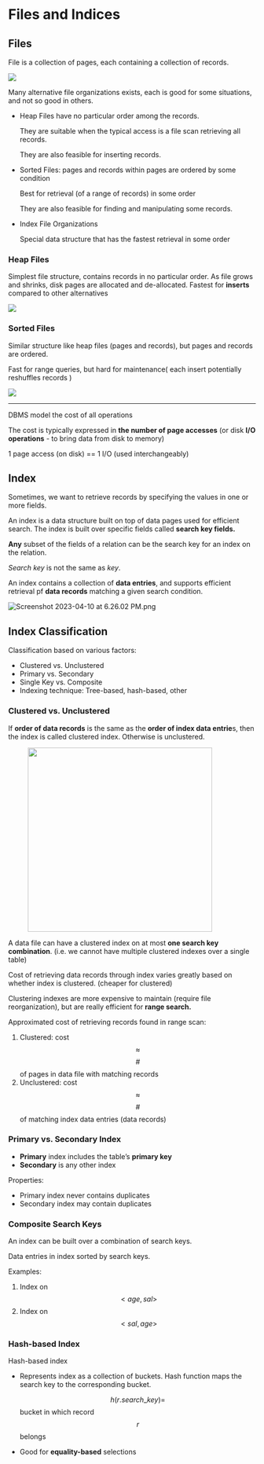 # Files and Indices

## Files

File is a collection of pages, each containing a collection of records.

![](https://p.ipic.vip/0gbmjt.jpg)

Many alternative file organizations exists, each is good for some situations, and not so good in others.

*   Heap Files have no particular order among the records.

    They are suitable when the typical access is a file scan retrieving all records.

    They are also feasible for inserting records.
*   Sorted Files: pages and records within pages are ordered by some condition

    Best for retrieval (of a range of records) in some order

    They are also feasible for finding and manipulating some records.
*   Index File Organizations

    Special data structure that has the fastest retrieval in some order

### Heap Files

Simplest file structure, contains records in no particular order. As file grows and shrinks, disk pages are allocated and de-allocated. Fastest for **inserts** compared to other alternatives

![](https://p.ipic.vip/0hkt58.jpg)

### Sorted Files

Similar structure like heap files (pages and records), but pages and records are ordered.

Fast for range queries, but hard for maintenance( each insert potentially reshuffles records )

![](https://p.ipic.vip/b0n49e.png)

***

DBMS model the cost of all operations

The cost is typically expressed in **the number of page accesses** (or disk **I/O operations** - to bring data from disk to memory)

1 page access (on disk) == 1 I/O (used interchangeably)

## Index

Sometimes, we want to retrieve records by specifying the values in one or more fields.

An index is a data structure built on top of data pages used for efficient search. The index is built over specific fields called **search key fields.**

**Any** subset of the fields of a relation can be the search key for an index on the relation.

_Search key_ is not the same as _key_.

An index contains a collection of **data entries**, and supports efficient retrieval pf **data records** matching a given search condition.

![Screenshot 2023-04-10 at 6.26.02 PM.png](https://p.ipic.vip/azub82.jpg)

## Index Classification

Classification based on various factors:

* Clustered vs. Unclustered
* Primary vs. Secondary
* Single Key vs. Composite
* Indexing technique: Tree-based, hash-based, other

### Clustered vs. Unclustered

If **order of data records** is the same as the **order of index data entrie**s, then the index is called clustered index. Otherwise is unclustered.

<figure><img src="https://p.ipic.vip/1f8d1f.jpg" alt="" width="375"><figcaption></figcaption></figure>

A data file can have a clustered index on at most **one search key combination**. (i.e. we cannot have multiple clustered indexes over a single table)

Cost of retrieving data records through index varies greatly based on whether index is clustered. (cheaper for clustered)

Clustering indexes are more expensive to maintain (require file reorganization), but are really efficient for **range search.**

Approximated cost of retrieving records found in range scan:

1. Clustered: cost $$\approx$$ $$\#$$ of pages in data file with matching records
2. Unclustered: cost$$\approx$$ $$\#$$ of matching index data entries (data records)

### Primary vs. Secondary Index

* **Primary** index includes the table’s **primary key**
* **Secondary** is any other index

Properties:

* Primary index never contains duplicates
* Secondary index may contain duplicates

### Composite Search Keys

An index can be built over a combination of search keys.

Data entries in index sorted by search keys.

Examples:

1. Index on $$<age, sal>$$
2. Index on $$<sal,age>$$

### Hash-based Index

Hash-based index

*   Represents index as a collection of buckets. Hash function maps the search key to the corresponding bucket.

    $$h(r.search\_key) =$$ bucket in which record $$r$$ belongs
* Good for **equality-based** selections
